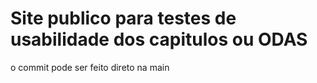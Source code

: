 # Site publico para testes de usabilidade dos capitulos ou ODAS

o commit pode ser feito direto na main
